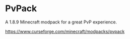 # PvPack
A 1.8.9 Minecraft modpack for a great PvP experience.

https://www.curseforge.com/minecraft/modpacks/pvpack
